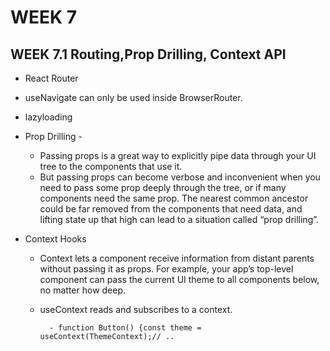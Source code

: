 # WEEK 7

## WEEK 7.1 Routing,Prop Drilling, Context API

- React Router

- useNavigate can only be used inside BrowserRouter.

- lazyloading

- Prop Drilling - 

    -  Passing props is a great way to explicitly pipe data through your UI tree to the components that use it.
    -  But passing props can become verbose and inconvenient when you need to pass some prop deeply through the tree, or if many components need the same prop. The nearest common ancestor could be far removed from the components that need data, and lifting state up that high can lead to a situation called “prop drilling”.

- Context Hooks 
    - Context lets a component receive information from distant parents without passing it as props. For example, your app’s top-level component can pass the current UI theme to all components below, no matter how deep.

    - useContext reads and subscribes to a context.
        
            - function Button() {const theme = useContext(ThemeContext);// ..